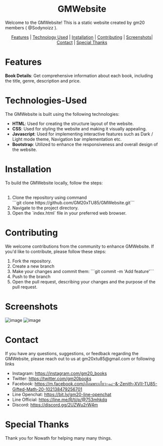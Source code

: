 <h1 align="center">GMWebsite</h1>
<p>Welcome to the GMWebsite! This is a static website created by gm20 members ( @Sodynoizz ).</p>

<p align="center">
    <a href="#features">Features</a> |
    <a href="#technologies-used">Technology Used</a> |
    <a href="#installation">Installation</a> |
    <a href="#contributing">Contributing</a> |
    <a href="#screenshots">Screenshots</a>|
    <a href="#contact">Contact</a> |
    <a href="#special-thanks">Special Thanks</a>
</p>

# Features
<b>Book Details</b>: Get comprehensive information about each book, including the title, genre, description and price.

# Technologies-Used
The GMWebsite is built using the following technologies:
<br>
<ul>
    <li><strong>HTML</strong>: Used for creating the structure layout of the website.</li>
    <li><strong>CSS</strong>: Used for styling the website and making it visually appealing.</li>
    <li><strong>Javascript</strong>: Used for implementing interactive features such as Dark / Light mode theme, Navigation bar implementation etc.</li>
    <li><strong>Bootstrap</strong>: Utilized to enhance the responsiveness and overall design of the website.</li>
</ul>

# Installation
To build the GMWebsite locally, follow the steps:
<br></br>
<ol>
    <li>Clone the repository using command</li>
    ```git clone https://github.com/GM20xTU85/GMWebsite.git```
    <li> Navigate to the project directory.</li>
    <li>Open the `index.html` file in your preferred web browser.</li>
</ol>

# Contributing 
We welcome contributions from the community to enhance GMWebsite. If you'd like to contribute, please follow these steps:

<ol>
    <li>Fork the repository.</li>
    <li>Create a new branch</li>
    <li>Make your changes and commit them: ```git commit -m 'Add feature'```
    <li>Push to the branch</li></li>
    <li>Open the pull request, describing your changes and the purpose of the pull request.
</ol>

# Screenshots
![image](https://i.imgur.com/YSvOFz5.png)
![image](https://i.imgur.com/3vM9QmD.png)
# Contact   
<p>If you have any questions, suggestions, or feedback regarding the GMWebsite, please reach out to us at gm20xtu85@gmail.com or following links</p>

<ul>
    <li>Instagram: <a href="https://instagram.com/gm20_books">https://instagram.com/gm20_books</a></li>
    <li>Twitter: <a href="https://twitter.com/gm20books">https://twitter.com/gm20books</a></li>
    <li>Facebook: <a href="https://m.facebook.com/https://m.facebook.com/เอื้อมพระเกี้ยว-๑๔-&-Zenith-XVII-TU85-Gifted-Math-20-102138479256701">https://m.facebook.com/เอื้อมพระเกี้ยว-๑๔-&-Zenith-XVII-TU85-Gifted-Math-20-102138479256701</a></li>
    <li>Line Openchat: <a href="https://line.me/ti/g2/zfJb9PFSGbmwQuxA20u58rJergn5cWpCKKKqyg?utm_source=invitation&utm_medium=link_copy&utm_campaign=default">https://bit.ly/gm20-line-openchat</a></li>
    <li>Line Official: <a href="https://line.me/R/ti/p/@753mhkdq">https://line.me/R/ti/p/@753mhkdq</a></li>
    <li>Discord: <a href="https://discord.gg/2UZWu2rW4m">https://discord.gg/2UZWu2rW4m</a></li>
</ul>

# Special Thanks
<p>Thank you for <a href="https://github.com/Nowath"></a>Nowath for helping many many things.</p>
